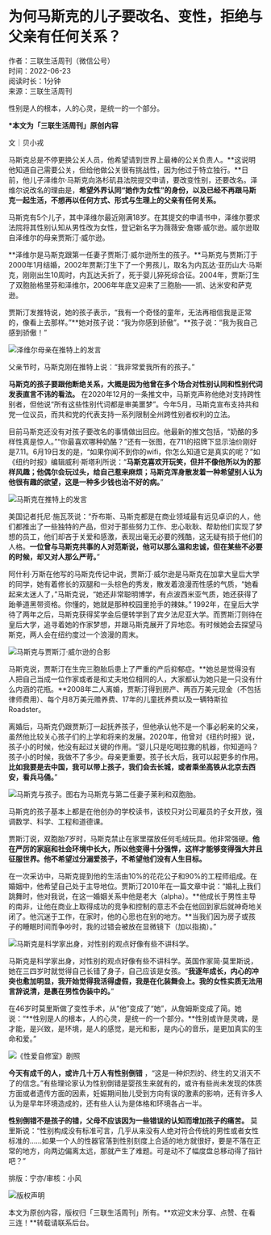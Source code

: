 # 为何马斯克的儿子要改名、变性，拒绝与父亲有任何关系？

作者：三联生活周刊（微信公号）  
时间：2022-06-23  
阅读时长：1分钟  
来源：三联生活周刊

性别是人的根本，人的心灵，是统一的一个部分。

**\*本文为「三联生活周刊」原创内容**

文｜贝小戎

马斯克总是不停更换公关人员，他希望请到世界上最棒的公关负责人。**这说明他知道自己需要公关，但给他做公关很有挑战性，因为他过于特立独行。**日前，他儿子泽维尔·马斯克向洛杉矶县法院提交申请，要改变性别，还要改名。泽维尔说改名的理由是，**希望外界认同“她作为女性”的身份，以及已经不再跟马斯克一起生活，不想再以任何方式、形式与生理上的父亲有任何关系。**

马斯克有5个儿子，其中泽维尔最近刚满18岁。在其提交的申请书中，泽维尔要求法院将其性别认知从男性改为女性，登记新名字为薇薇安·詹娜·威尔逊。威尔逊取自泽维尔的母亲贾斯汀·威尔逊。

**泽维尔是马斯克跟第一任妻子贾斯汀·威尔逊所生的孩子。**马斯克与贾斯汀于2000年1月结婚，2002年贾斯汀生下了一个男孩儿，取名为内瓦达·亚历山大·马斯克，刚刚出生10周时，内瓦达夭折了，死于婴儿猝死综合征。2004年，贾斯汀生了双胞胎格里芬和泽维尔，2006年年底又迎来了三胞胎——凯、达米安和萨克逊。

贾斯汀发推特说，她的孩子表示，“我有一个奇怪的童年，无法再相信我是正常的，像看上去那样。”**她对孩子说：“我为你感到骄傲”。**孩子说：“我为我自己感到骄傲！”

![泽维尔母亲在推特上的发言](https://mmbiz.qpic.cn/mmbiz_jpg/pLQ8edbl304picdFHOtRqVz3DDGd2oUFIVib5gYwh6fYW3jdQdNB6adJmS6JdVTwjCthbgvMOlGa4icl4ZgYKrGSQ/640?wx_fmt=jpeg)

父亲节时，马斯克刚在推特上说：“我非常爱我所有的孩子。”

**马斯克的孩子要跟他断绝关系，大概是因为他曾在多个场合对性别认同和性别代词发表直言不讳的看法。** 在2020年12月的一条推文中，马斯克声称他绝对支持跨性别者，但他说“所有这些性别代词都是审美噩梦”。今年5月，马斯克宣布支持共和党一位议员，而共和党的代表支持一系列限制全州跨性别者权利的立法。

目前马斯克还没有对孩子要改名的事情做出回应。他最新的推文包括，“奶酪的多样性真是惊人。”“你最喜欢哪种奶酪？”还有一张图，在711的招牌下显示油价刚好是7.11。6月19日发的是，“如果你闻不到你的wifi，你怎么知道它是真实的呢？”如《纽约时报》编辑威利·斯塔利所说：“**马斯克喜欢开玩笑，但并不像他所以为的那样风趣；他偶尔会玩过头，给自己惹来麻烦；马斯克浑身散发着一种希望别人认为他很有趣的欲望，这是一种多少钱也治不好的病。**”

![马斯克在推特上的发言](https://mmbiz.qpic.cn/mmbiz_jpg/pLQ8edbl304picdFHOtRqVz3DDGd2oUFIaDI0ZTm21EzLZ2jKeU8yn4caJtI9s2iaNI7bhM65Zeib5dSFzyDVMQAw/640?wx_fmt=jpeg)

美国记者托尼·施瓦茨说：“乔布斯、马斯克都是在商业领域最有远见卓识的人，他们都推出了一些独特的产品，但对于那些努力工作、忠心耿耿、帮助他们实现了梦想的员工，他们却吝于关爱和感激，表现出毫无必要的残酷，这无疑有损于他们的人格。**一位曾与马斯克共事的人对范斯说，他可以那么温和忠诚，但在某些不必要的时候，却又对人那么严苛。**”

阿什利·万斯在他写的马斯克传记中说，贾斯汀·威尔逊是马斯克在加拿大皇后大学的同学，她有着修长的双腿和一头棕色的秀发，散发着浪漫而性感的气质，“她看起来太迷人了，”马斯克说，“她还非常聪明博学，有点波西米亚气质，她还获得了跆拳道黑带资格。你懂的，她就是那种校园里抢手的辣妹。” 1992年，在皇后大学待了两年之后，马斯克获得奖学金后便转学到了宾夕法尼亚大学。而贾斯汀则待在皇后大学，追寻着她的作家梦想，并跟马斯克展开了异地恋。有时候她会去探望马斯克，两人会在纽约度过一个浪漫的周末。

![马斯克与贾斯汀·威尔逊的合影](https://mmbiz.qpic.cn/mmbiz_jpg/pLQ8edbl304picdFHOtRqVz3DDGd2oUFIweWH72u24sSBLtpzibKWtzK7XJ3b38R2IJ8Ner1pqE34RgiaiawwvHgsA/640?wx_fmt=jpeg)

马斯克说，贾斯汀在生完三胞胎后患上了严重的产后抑郁症。**她总是觉得没有人把自己当成一位作家或者是和丈夫地位相同的人，大家都认为她只是一只没有什么内涵的花瓶。**2008年二人离婚，贾斯汀得到房产、两百万美元现金（不包括律师费用）、每个月8万美元赡养费、17年的儿童抚养费以及一辆特斯拉Roadster。

离婚后，马斯克仍跟贾斯汀一起抚养孩子，但他承认他不是一个事必躬亲的父亲，虽然他比较关心孩子们的上学和将来的发展。2020年，他曾对《纽约时报》说，孩子小的时候，他没有起过关键的作用。“婴儿只是吃喝拉撒的机器，你知道吗？孩子小的时候，我做不了多少。母亲更重要。孩子长大后，我可以起更多的作用。**比如我要是去中国，我可以带上孩子，我们会去长城，或者乘坐高铁从北京去西安，看兵马俑。**”

![马斯克与孩子。图右为马斯克与第二任妻子莱利和双胞胎。](https://mmbiz.qpic.cn/mmbiz_jpg/pLQ8edbl304picdFHOtRqVz3DDGd2oUFIibvSkt6RRd9yFO41icSNAsATEatSib9wStH1qVFefnp3ic3ncfE7zVdYeQ/640?wx_fmt=jpeg)

马斯克的孩子基本上都是在他创办的学校读书，该校只对公司雇员的子女开放，强调数学、科学、工程和道德课。

贾斯汀说，双胞胎7岁时，马斯克禁止在家里摆放任何毛绒玩具。他非常强硬。**他在严厉的家庭和社会环境中长大，所以他变得十分强悍，这样才能够变得强大并且征服世界。他不希望过分溺爱孩子，不希望他们没有人生目标。**

在一次采访中，马斯克提到他的生活由10%的花花公子和90%的工程师组成。在婚姻中，他希望自己处于主导地位。贾斯汀2010年在一篇文章中说：“婚礼上我们跳舞时，他对我说，在这一婚姻关系中他是老大（alpha）。**他成长于男性主导的南非，让他在商业上取得成功的竞争和控制的意志不会在他回到家后就神奇地关闭了。他沉迷于工作，在家时，他的心思也在别的地方。**当我们因为房子或孩子的睡眠时间而争吵时，我的过错会被放在显微镜下（加以指摘）。”

![马斯克是科学家出身，对性别的观点好像有些不讲科学。](https://mmbiz.qpic.cn/mmbiz_gif/pLQ8edbl304picdFHOtRqVz3DDGd2oUFIh8akhKMgApFJU8WP92JqiakOUnniaGnta7VOj35yPPpL7iaHZXMFoOCpQ/640?wx_fmt=gif)

马斯克是科学家出身，对性别的观点好像有些不讲科学。英国作家简·莫里斯说，她在三四岁时就觉得自己长错了身子，自己应该是女孩。“**我逐年成长，内心的冲突也愈加明显，我开始觉得我活得虚假，我是在化装舞会上。我的女性实质无法用言辞说清，是裹在男性伪装中的。**”

在46岁时莫里斯做了变性手术，从“他”变成了“她”，从詹姆斯变成了简。她说：“**性别是人的根本，人的心灵，是统一的一个部分。**性别或许是灵魂，是才能，是兴致，是环境，是人的感觉，是光和影，是内心的音乐，是更加真实的生命和爱。”

![《性爱自修室》剧照](https://mmbiz.qpic.cn/mmbiz_png/pLQ8edbl304picdFHOtRqVz3DDGd2oUFI1d8RlTomiazt8K0hjle4BdxC4dIMMKEmALApS6A3SJAhGBQ3VYOrk4A/640?wx_fmt=png)

**今天有成千的人，或许几十万人有性别倒错** ，“这是一种炽烈的、终生的又消灭不了的信念。”有些理论家认为性别倒错是婴孩生来就有的，或许有些尚未发现的体质方面或者遗传方面的因素，妊娠期间胎儿受到方向有误的激素的影响，还有许多人认为是早年环境造成的，还有些人认为是体格和环境各占一半。

**性别倒错不是孩子的错，父母不应该因为一些错误的认知而增加孩子的痛苦。** 莫里斯说：“性别构成没有标准可言，几乎从来没有人绝对符合传统的男性或者女性标准的……如果一个人的性器官落到性别刻度上合适的地方就很好，要是不落在正常的地方，向两边偏离太远，那就产生了难题。可是动不了幅度盘总移动得了指针吧？”

排版：宁亦/审核：小风

![版权声明](https://mmbiz.qpic.cn/mmbiz_png/c2Sib3Mp7pONemiaNABW6ZQqJuauGia2JICvhyUUuBFmfrzg5q87CG7UyvTTcwWqhCQp5Fic0JjorKJHjMdXgNqMRg/640?wx_fmt=png)

本文为原创内容，版权归「三联生活周刊」所有。**欢迎文末分享、点赞、在看三连！**转载请联系后台。